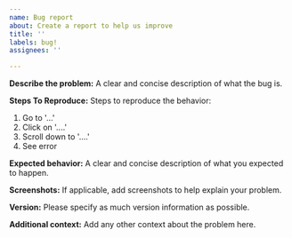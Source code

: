 ```yaml
---
name: Bug report
about: Create a report to help us improve
title: ''
labels: bug!
assignees: ''

---
```


**Describe the problem:**
A clear and concise description of what the bug is.

**Steps To Reproduce:**
Steps to reproduce the behavior:
1. Go to '...'
2. Click on '....'
3. Scroll down to '....'
4. See error

**Expected behavior:**
A clear and concise description of what you expected to happen.

**Screenshots:**
If applicable, add screenshots to help explain your problem.

**Version:**
Please specify as much version information as possible.

**Additional context:**
Add any other context about the problem here.
